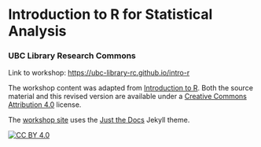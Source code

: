 # Introduction to R for Statistical Analysis

### UBC Library Research Commons

Link to workshop: https://ubc-library-rc.github.io/intro-r

The workshop content was adapted from [Introduction to R](https://github.com/marquesarthur/research-commons-r-workshop). Both the source material and this revised version are available under a [Creative Commons Attribution 4.0](https://creativecommons.org/licenses/by/4.0) license.

The [workshop site](https://ubc-library-rc.github.io/intro-r/) uses the [Just the Docs](https://github.com/pmarsceill/just-the-docs) Jekyll theme.

[![CC BY 4.0][cc-by-shield]][cc-by]


[cc-by]: http://creativecommons.org/licenses/by/4.0/
[cc-by-image]: https://i.creativecommons.org/l/by/4.0/88x31.png
[cc-by-shield]: https://img.shields.io/badge/License-CC%20BY%204.0-lightgrey.svg